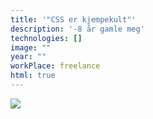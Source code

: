 ```yaml
---
title: '"CSS er kjempekult"'
description: '-8 år gamle meg'
technologies: []
image: ""
year: ""
workPlace: freelance
html: true
---
```


<img src="/public/edited_me_as_a_kid.jpg" style="max-width:800px" />
